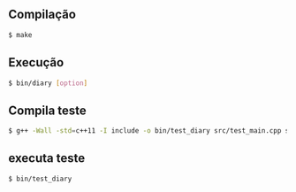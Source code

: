## Compilação
```bash
$ make
```
## Execução
```bash
$ bin/diary [option]
```
## Compila teste
```bash
$ g++ -Wall -std=c++11 -I include -o bin/test_diary src/test_main.cpp src/Diary.cpp
```
## executa teste
```bash
$ bin/test_diary